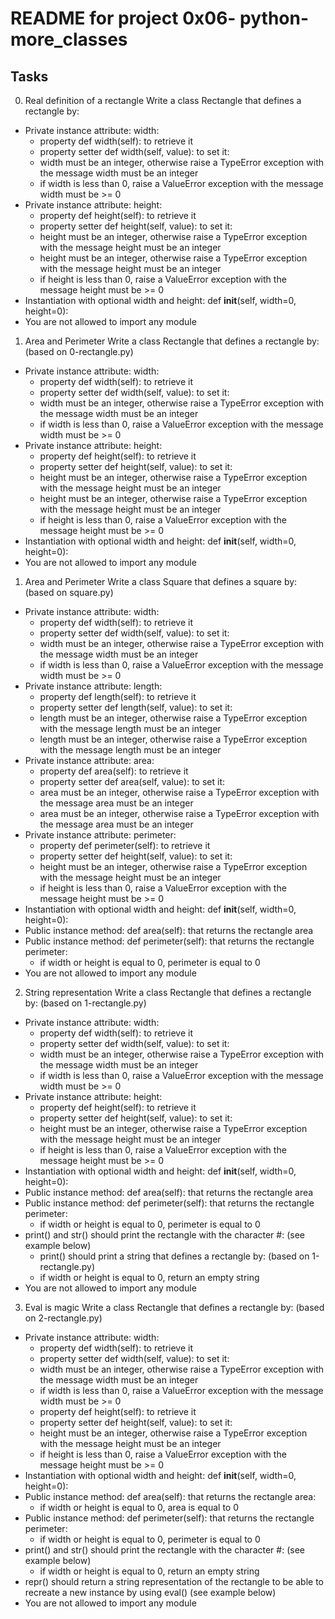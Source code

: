 # README for project 0x06- python-more_classes

## Tasks
0. Real definition of a rectangle
Write a class Rectangle that defines a rectangle by:
* Private instance attribute: width:
    + property def width(self): to retrieve it
    + property setter def width(self, value): to set it:
    - width must be an integer, otherwise raise a TypeError exception with the message width must be an integer
    - if width is less than 0, raise a ValueError exception with the message width must be >= 0
* Private instance attribute: height:
    + property def height(self): to retrieve it
    + property setter def height(self, value): to set it:
    - height must be an integer, otherwise raise a TypeError exception with the message height must be an integer
    - height must be an integer, otherwise raise a TypeError exception with the message height must be an integer
    - if height is less than 0, raise a ValueError exception with the message height must be >= 0
* Instantiation with optional width and height: def __init__(self, width=0, height=0):
* You are not allowed to import any module

1. Area and Perimeter
Write a class Rectangle that defines a rectangle by: (based on 0-rectangle.py)
* Private instance attribute: width:
    + property def width(self): to retrieve it
    + property setter def width(self, value): to set it:
    - width must be an integer, otherwise raise a TypeError exception with the message width must be an integer
    - if width is less than 0, raise a ValueError exception with the message width must be >= 0
* Private instance attribute: height:
    + property def height(self): to retrieve it
    + property setter def height(self, value): to set it:
    - height must be an integer, otherwise raise a TypeError exception with the message height must be an integer
    - height must be an integer, otherwise raise a TypeError exception with the message height must be an integer
    - if height is less than 0, raise a ValueError exception with the message height must be >= 0
* Instantiation with optional width and height: def __init__(self, width=0, height=0):
* You are not allowed to import any module

1. Area and Perimeter
Write a class Square that defines a square by: (based on square.py)
* Private instance attribute: width:
    + property def width(self): to retrieve it
    + property setter def width(self, value): to set it:
    - width must be an integer, otherwise raise a TypeError exception with the message width must be an integer
    - if width is less than 0, raise a ValueError exception with the message width must be >= 0
* Private instance attribute: length:
    + property def length(self): to retrieve it
    + property setter def length(self, value): to set it:
    - length must be an integer, otherwise raise a TypeError exception with the message length must be an integer
    - length must be an integer, otherwise raise a TypeError exception with the message length must be an integer
* Private instance attribute: area:
    + property def area(self): to retrieve it
    + property setter def area(self, value): to set it:
    - area must be an integer, otherwise raise a TypeError exception with the message area must be an integer
    - area must be an integer, otherwise raise a TypeError exception with the message area must be an integer
* Private instance attribute: perimeter:
    + property def perimeter(self): to retrieve it
    + property setter def height(self, value): to set it:
    - height must be an integer, otherwise raise a TypeError exception with the message height must be an integer
    - if height is less than 0, raise a ValueError exception with the message height must be >= 0
* Instantiation with optional width and height: def __init__(self, width=0, height=0):
* Public instance method: def area(self): that returns the rectangle area
* Public instance method: def perimeter(self): that returns the rectangle perimeter:
    + if width or height is equal to 0, perimeter is equal to 0
* You are not allowed to import any module

2. String representation
Write a class Rectangle that defines a rectangle by: (based on 1-rectangle.py)
* Private instance attribute: width:
    + property def width(self): to retrieve it
    + property setter def width(self, value): to set it:
    - width must be an integer, otherwise raise a TypeError exception with the message width must be an integer
    - if width is less than 0, raise a ValueError exception with the message width must be >= 0
* Private instance attribute: height:
    + property def height(self): to retrieve it
    + property setter def height(self, value): to set it:
    - height must be an integer, otherwise raise a TypeError exception with the message height must be an integer
    - if height is less than 0, raise a ValueError exception with the message height must be >= 0
* Instantiation with optional width and height: def __init__(self, width=0, height=0):
* Public instance method: def area(self): that returns the rectangle area
* Public instance method: def perimeter(self): that returns the rectangle perimeter:
    + if width or height is equal to 0, perimeter is equal to 0
* print() and str() should print the rectangle with the character #: (see example below)
    + print() should print a string that defines a rectangle by: (based on 1-rectangle.py)
    + if width or height is equal to 0, return an empty string
* You are not allowed to import any module

3. Eval is magic
Write a class Rectangle that defines a rectangle by: (based on 2-rectangle.py)
* Private instance attribute: width:
    + property def width(self): to retrieve it
    + property setter def width(self, value): to set it:
    - width must be an integer, otherwise raise a TypeError exception with the message width must be an integer
    - if width is less than 0, raise a ValueError exception with the message width must be >= 0
    + property def height(self): to retrieve it
    + property setter def height(self, value): to set it:
    - height must be an integer, otherwise raise a TypeError exception with the message height must be an integer
    - if height is less than 0, raise a ValueError exception with the message height must be >= 0
* Instantiation with optional width and height: def __init__(self, width=0, height=0):
* Public instance method: def area(self): that returns the rectangle area:
    + if width or height is equal to 0, area is equal to 0
* Public instance method: def perimeter(self): that returns the rectangle perimeter:
    + if width or height is equal to 0, perimeter is equal to 0
* print() and str() should print the rectangle with the character #: (see example below)
    + if width or height is equal to 0, return an empty string
* repr() should return a string representation of the rectangle to be able to recreate a new instance by using eval() (see example below)
* You are not allowed to import any module
